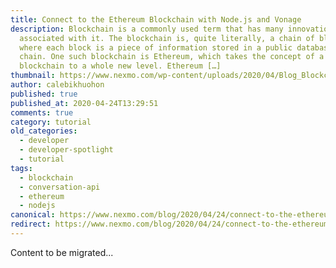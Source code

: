 ```yaml
---
title: Connect to the Ethereum Blockchain with Node.js and Vonage
description: Blockchain is a commonly used term that has many innovations
  associated with it. The blockchain is, quite literally, a chain of blocks,
  where each block is a piece of information stored in a public database, the
  chain. One such blockchain is Ethereum, which takes the concept of a
  blockchain to a whole new level. Ethereum […]
thumbnail: https://www.nexmo.com/wp-content/uploads/2020/04/Blog_Blockchain-Event_1200x600.png
author: calebikhuohon
published: true
published_at: 2020-04-24T13:29:51
comments: true
category: tutorial
old_categories:
  - developer
  - developer-spotlight
  - tutorial
tags:
  - blockchain
  - conversation-api
  - ethereum
  - nodejs
canonical: https://www.nexmo.com/blog/2020/04/24/connect-to-the-ethereum-blockchain-with-node-js-and-vonage-dr
redirect: https://www.nexmo.com/blog/2020/04/24/connect-to-the-ethereum-blockchain-with-node-js-and-vonage-dr
---
```

Content to be migrated...